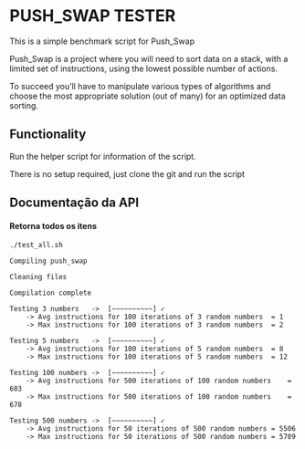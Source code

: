 # PUSH_SWAP TESTER

This is a simple benchmark script for Push_Swap

Push_Swap is a project where you  will need to sort data on a stack, with a limited set of instructions, using
the lowest possible number of actions. 

To succeed you’ll have to manipulate various
types of algorithms and choose the most appropriate solution (out of many) for an
optimized data sorting.

## Functionality

Run the helper script for information of the script.

There is no setup required, just clone the git and run the script





## Documentação da API

#### Retorna todos os itens

```shell
./test_all.sh
 
Compiling push_swap

Cleaning files 

Compilation complete 

Testing 3 numbers	->  [~~~~~~~~~~] ✓
	-> Avg instructions for 100 iterations of 3 random numbers	= 1
	-> Max instructions for 100 iterations of 3 random numbers	= 2

Testing 5 numbers	->  [~~~~~~~~~~] ✓
	-> Avg instructions for 100 iterations of 5 random numbers	= 8
	-> Max instructions for 100 iterations of 5 random numbers	= 12

Testing 100 numbers	->  [~~~~~~~~~~] ✓
	-> Avg instructions for 500 iterations of 100 random numbers	= 603
	-> Max instructions for 500 iterations of 100 random numbers	= 678

Testing 500 numbers	->  [~~~~~~~~~~] ✓
	-> Avg instructions for 50 iterations of 500 random numbers	= 5506
	-> Max instructions for 50 iterations of 500 random numbers	= 5789

```


